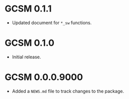 # GCSM 0.1.1

* Updated document for `*_sw` functions.

# GCSM 0.1.0

* Initial release.

# GCSM 0.0.0.9000

* Added a `NEWS.md` file to track changes to the package.
